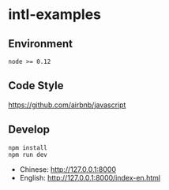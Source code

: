 # intl-examples

## Environment

```
node >= 0.12
```

## Code Style

https://github.com/airbnb/javascript

## Develop


```
npm install
npm run dev
```

- Chinese: http://127.0.0.1:8000 
- English: http://127.0.0.1:8000/index-en.html